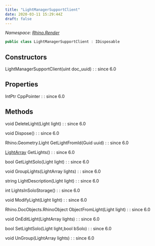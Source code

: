 ```yaml
---
title: "LightManagerSupportClient"
date: 2020-03-11 15:29:44Z
draft: false
---
```


*Namespace: [Rhino.Render](../)*

```cs
public class LightManagerSupportClient : IDisposable
```
## Constructors

LightManagerSupportClient(uint doc_uuid)
: 
: since 6.0
## Properties

IntPtr CppPointer
: 
: since 6.0
## Methods

void DeleteLight(Light light)
: 
: since 6.0

void Dispose()
: 
: since 6.0

Rhino.Geometry.Light GetLightFromId(Guid uuid)
: 
: since 6.0

[LightArray](/rhinocommon/rhino/render/lightarray/) GetLights()
: 
: since 6.0

bool GetLightSolo(Light light)
: 
: since 6.0

void GroupLights(LightArray lights)
: 
: since 6.0

string LightDescription(Light light)
: 
: since 6.0

int LightsInSoloStorage()
: 
: since 6.0

void ModifyLight(Light light)
: 
: since 6.0

Rhino.DocObjects.RhinoObject ObjectFromLight(Light light)
: 
: since 6.0

void OnEditLight(LightArray lights)
: 
: since 6.0

bool SetLightSolo(Light light,bool bSolo)
: 
: since 6.0

void UnGroup(LightArray lights)
: 
: since 6.0
